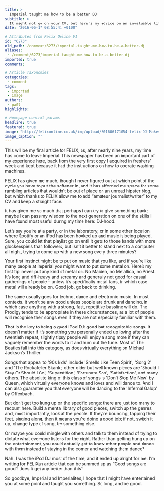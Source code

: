 ```yaml
---
title: >
  Imperial taught me how to be a better DJ
subtitle: >
  It might not go on your CV, but here's my advice on an invaluable life skill
date: "2016-06-17 08:55:41 +0100"

# Attributes from Felix Online V1
id: "6273"
old_path: /comment/6273/imperial-taught-me-how-to-be-a-better-dj
aliases:
 - /comment/6273/imperial-taught-me-how-to-be-a-better-dj
imported: true
comments:

# Article Taxonomies
categories:
 - comment
tags:
 - imported
 - image
authors:
 - pa07
highlights:

# Homepage control params
headline: true
featured: true
image: "http://felixonline.co.uk/img/upload/201606171054-felix-DJ-Makes.jpg"
image_caption: ""
---
```


This will be my final article for FELIX, as, after nearly nine years, my time has come to leave Imperial. This newspaper has been an important part of my experience here, back from the very first copy I acquired in freshers’ week and kept because it had the instructions on how to operate washing machines.

FELIX has given me much, though I never figured out at which point of the cycle you have to put the softener in, and it has afforded me space for some rambling articles that wouldn’t be out of place on an unread hipster blog, but which thanks to FELIX allow me to add “amateur journalist/writer” to my CV and keep a straight face.

It has given me so much that perhaps I can try to give something back; maybe I can pass my wisdom to the next generation on one of the skills I have found most useful during my time here: DJ-hood.

Let’s say you’re at a party, or in the laboratory, or in some other location where Spotify or an iPod has been hooked up and music is being played. Sure, you could let that playlist go on until it gets to those bands with more glockenspiels than followers, but isn’t it better to stand next to a computer all night, trying to come up with a new song every three minutes?

Your first instinct might be to put on music that you like, and if you’re like many people at Imperial you might want to put some metal on. Here’s my first tip: never put any kind of metal on. No Maiden, no Metallica, no Priest. It’s long and riff-heavy and screamy and generally not good for casual gatherings of people – unless it’s specifically metal fans, in which case metal will already be on. Good job, go back to drinking.

The same usually goes for techno, dance and electronic music. In most contexts, it won’t be any good unless people are drunk and dancing, in which case anything with a strong, fast, repetitive bassline will do. The Prodigy tends to be appropriate in these circumstances, as a lot of people will recognise their songs even if they are not especially familiar with them.

That is the key to being a good iPod DJ: good but recognisable songs. It doesn’t matter if it’s something you personally ended up loving after the twentieth repeat, slightly tipsy people will enjoy a song more if they can vaguely remember the words to it and hum out the tune. Most of The Beatles fall into this category, as does virtually everything on Michael Jackson’s Thriller.

Songs that appeal to '90s kids' include 'Smells Like Teen Spirit', 'Song 2' and 'The Rockafeller Skank'; other older but well known pieces are 'Should I Stay Or Should I Go', 'Superstition', 'Fortunate Son', 'Satisfaction', and many others. The absolute king of this class of songs is 'Don’t Stop Me Now' by Queen, which virtually everyone knows and loves and will dance to. And I can also guarantee you that everyone will be dancing to the 'Infernal Galop' by Offenbach.

But don’t get too hung up on the specific songs: there are just too many to recount here. Build a mental library of good pieces, switch up the genres and, most importantly, look at the people. If they’re bouncing, tapping their feet, singing along, then it means you’re doing a good job; if not, switch it up, change type of song, try something else.

Or maybe you could mingle with others and talk to them instead of trying to dictate what everyone listens for the night. Rather than getting hung up on the entertainment, you could actually get to know other people and dance with them instead of staying in the corner and watching them dance?

Nah. I was the iPod DJ most of the time, and it ended up alright for me. I’m writing for FELIXan article that can be summed up as “Good songs are good”: does it get any better than this?

So goodbye, Imperial and Imperialites, I hope that I might have entertained you at some point and taught you something. So long, and be good.
